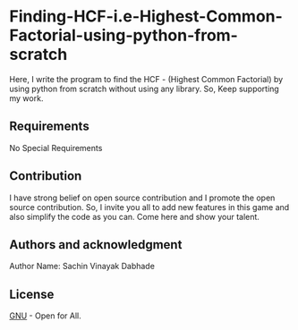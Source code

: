 # Finding-HCF-i.e-Highest-Common-Factorial-using-python-from-scratch
Here, I write the program to find the HCF - (Highest Common Factorial) by using python from scratch without using any library. So, Keep supporting my work.
## Requirements
No Special Requirements

## Contribution
I have strong belief on open source contribution and I promote the open source contribution. So, I invite you all to add new features in this game and also simplify the code as you can. Come here and show your talent.

## Authors and acknowledgment
Author Name: Sachin Vinayak Dabhade

## License
[GNU](https://choosealicense.com/licenses/gpl-3.0/) - Open for All.
